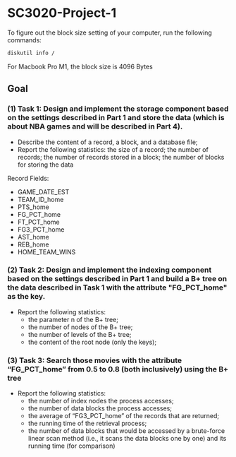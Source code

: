 # SC3020-Project-1

To figure out the block size setting of your computer, run the following commands:

```bash
diskutil info /
```

For Macbook Pro M1, the block size is 4096 Bytes

## Goal
### (1) Task 1: Design and implement the storage component based on the settings described in Part 1 and store the data (which is about NBA games and will be described in Part 4).
- Describe the content of a record, a block, and a database file;
- Report the following statistics: the size of a record; the number of
records; the number of records stored in a block; the number of blocks
for storing the data

Record Fields:
- GAME_DATE_EST	
- TEAM_ID_home	
- PTS_home	
- FG_PCT_home	
- FT_PCT_home	
- FG3_PCT_home	
- AST_home	
- REB_home	
- HOME_TEAM_WINS

### (2) Task 2: Design and implement the indexing component based on the settings described in Part 1 and build a B+ tree on the data described in Task 1 with the attribute "FG_PCT_home" as the key.
- Report the following statistics: 
  - the parameter n of the B+ tree; 
  - the number of nodes of the B+ tree; 
  - the number of levels of the B+ tree; 
  - the content of the root node (only the keys);

### (3) Task 3: Search those movies with the attribute “FG_PCT_home” from 0.5 to 0.8 (both inclusively) using the B+ tree
- Report the following statistics: 
  - the number of index nodes the process accesses; 
  - the number of data blocks the process accesses; 
  - the average of “FG3_PCT_home” of the records that are returned; 
  - the running time of the retrieval process; 
  - the number of data blocks that would be accessed by a brute-force linear scan method (i.e., it scans the data blocks one by one) and its running time (for comparison)
